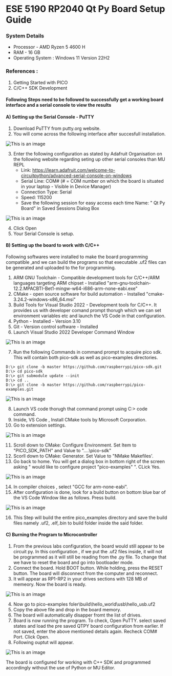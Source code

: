 # ESE 5190 RP2040 Qt Py Board Setup Guide

### System Details
- Processor - AMD Ryzen 5 4600 H
- RAM - 16 GB
- Operating System : Windows 11 Version 22H2

### References : 
1) Getting Started with PICO 
2) C/C++ SDK Development


#### Following Steps need to be followed to successfully get a working board interface and a serial console to view the results

#### A) Setting up the Serial Console - PuTTY

   1) Download PuTTY from putty.org website.
   2) You will come across the following interface after succesfull installation.
   
![This is an image](https://github.com/prateekbashista/ESE-5190-Documents/blob/53a1edeef07725327bd3cc7d03579aea864eac69/putty%20nominal.png)

   3) Enter the following configuration as stated by Adafruit Organisation on the following website regarding seting up other serial consoles than MU REPL
      - Link: https://learn.adafruit.com/welcome-to-circuitpython/advanced-serial-console-on-windows 
      - Serial Line: COM# (# = COM number on which the board is situated in your laptop - Visible in Device Manager)
      - Connection Type: Serial
      - Speed: 115200
      - Save the following session for easy access each time Name: " Qt Py Board" in Saved Sessions Dialog Box

![This is an image](https://github.com/prateekbashista/ESE-5190-Documents/blob/a0ed3d065518e1bae71b322aa95fe7b5ac253d7c/putty%20saved%20state.png)

   4) Click Open    
   5) Your Serial Console is setup.
   
#### B) Setting up the board to work with C/C++

Following softwares were installed to make the board programming compatible ,and we can build the programs so that executable .uf2 files can be generated and uploaded to the for programming.
1) ARM GNU Toolchain  - Compatible development tools for C/C++/ARM languages targeting ARM chipset - Installed "arm-gnu-toolchain-12.2.MPACBTI-Bet1-mingw-w64-i686-arm-none-eabi.exe"
2) CMake - open source software for build automation - Installed 	"cmake-3.24.2-windows-x86_64.msi"
3) Build Tools for Visual Studio 2022 - Development tools for C/C++. It provides us with developer comand prompt thorugh which we can set environment variables etc and launch the VS Code in that configuration.
4) Python - Installed - Version 3.10
5) Git - Version control software - Installed
6) Launch Visual Studio 2022 Developer Command Window

![This is an image](https://github.com/prateekbashista/ESE-5190-Documents/blob/a0ed3d065518e1bae71b322aa95fe7b5ac253d7c/Screenshot%202022-10-10%20200523.png)

7) Run the following Commands in command prompt to acquire pico sdk. This will contain both pico-sdk as well as pico-examples directories.

```
D:\> git clone -b master https://github.com/raspberrypi/pico-sdk.git
D:\> cd pico-sdk
D:\> git submodule update --init
D:\> cd ..
D:\> git clone -b master https://github.com/raspberrypi/pico-examples.git
```
![This is an image](https://github.com/prateekbashista/ESE-5190-Documents/blob/c6fe4c4e2a5eb08c0327e8d06fe98c490b018dc5/getting%20sdk%20and%20examples.png)

8) Launch VS code thorugh that command prompt using C:> code command.
9) Inside, VS Code , Install CMake tools by Microsoft Corporation.
10) Go to extension settings.

![This is an image](https://github.com/prateekbashista/ESE-5190-Documents/blob/690c17d34e3590003041c7f9ea7a94c7432b8852/Screenshot%202022-10-10%20200852.png)

11) Scroll down to CMake: Configure Environment. Set Item to "PICO_SDK_PATH" and Value to "..\..\pico-sdk"
12) Scorll down to CMake: Generator. Set Value to "NMake Makefiles'.
13) Go back to home. You will get a dialog box in bottom right of the screen asking " would like to configure project "pico-examples" ". CLick Yes.

![This is an image](https://github.com/prateekbashista/ESE-5190-Documents/blob/690c17d34e3590003041c7f9ea7a94c7432b8852/Screenshot%202022-10-10%20201802.png)

14) In compiler choices , select "GCC for arm-none-eabi".
15) After configuration is done, look for a build button on bottom blue bar of the VS Code Window like as follows. Press build.

![This is an image](https://github.com/prateekbashista/ESE-5190-Documents/blob/690c17d34e3590003041c7f9ea7a94c7432b8852/Screenshot%202022-10-10%20202028.png)

16) This Step will build the entire pico_examples directory and save the build files namely .uf2, .elf,.bin to build folder inside the said folder.

#### C) Burning the Program to Microcontroller
1) From the previous labs configuration, the board would still appear to be circuit py. In this configuration , if we put the .uf2 files inside, it will not be programmed as it will still be reading from the .py file. To change that we have to reset the board and go into bootloader mode.
2) Connect the board. Hold BOOT button. While holding, press the RESET button. The board will disconnect from the computer and reconnect.
3) It will appear as RP1-RP2 in your drives sections with 128 MB of memeory. Now the board is ready.

![This is an image](https://github.com/prateekbashista/ESE-5190-Documents/blob/690c17d34e3590003041c7f9ea7a94c7432b8852/Screenshot%202022-10-10%20203111.png)

4) Now go to pico-examples foler\build\hello_world\usb\hello_usb.uf2
5) Copy the above file and drop in the board memory.
6) The board will automatically disapper fromt the list of drives.
7) Board is now running the program. To check, Open PuTTY. select saved states and load the pre saved QTPY board configuration from earlier. If not saved, enter the above mentioned details again. Recheck COM# Port. Click Open.
8) Following ouptut will appear. 


![This is an image](https://github.com/prateekbashista/ESE-5190-Documents/blob/690c17d34e3590003041c7f9ea7a94c7432b8852/output.png)


The board is configured for working with C++ SDK and programmed accordingly without the use of Python or MU Editor.
      



